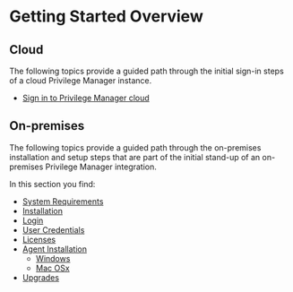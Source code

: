 [title]: # (Getting Started)
[tags]: # (System, Installation)
[priority]: # (200)
# Getting Started Overview

## Cloud

The following topics provide a guided path through the initial sign-in steps of a cloud Privilege Manager instance.

* [Sign in to Privilege Manager cloud](cloud-init.md)

## On-premises

The following topics provide a guided path through the on-premises installation and setup steps that are part of the initial stand-up of an on-premises Privilege Manager integration.

In this section you find:

* [System Requirements](sysreq.md)
* [Installation](installation.md)
* [Login](login.md)
* [User Credentials](user-cred.md)
* [Licenses](licenses.md)
* [Agent Installation](agent-inst.md)
  * [Windows](agent-inst-win.md)
  * [Mac OSx](agent-inst-mac.md)
* [Upgrades](upgrades.md)